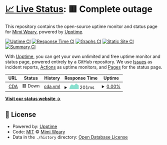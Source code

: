 # [📈 Live Status](https://mimiweary.github.io/copper-uptime): <!--live status--> **🟥 Complete outage**

This repository contains the open-source uptime monitor and status page for [Mimi Weary](https://mimiweary.github.io/copper-uptime), powered by [Upptime](https://github.com/upptime/upptime).

[![Uptime CI](https://github.com/mimiweary/copper-uptime/workflows/Uptime%20CI/badge.svg)](https://github.com/mimiweary/copper-uptime/actions?query=workflow%3A%22Uptime+CI%22)
[![Response Time CI](https://github.com/mimiweary/copper-uptime/workflows/Response%20Time%20CI/badge.svg)](https://github.com/mimiweary/copper-uptime/actions?query=workflow%3A%22Response+Time+CI%22)
[![Graphs CI](https://github.com/mimiweary/copper-uptime/workflows/Graphs%20CI/badge.svg)](https://github.com/mimiweary/copper-uptime/actions?query=workflow%3A%22Graphs+CI%22)
[![Static Site CI](https://github.com/mimiweary/copper-uptime/workflows/Static%20Site%20CI/badge.svg)](https://github.com/mimiweary/copper-uptime/actions?query=workflow%3A%22Static+Site+CI%22)
[![Summary CI](https://github.com/mimiweary/copper-uptime/workflows/Summary%20CI/badge.svg)](https://github.com/mimiweary/copper-uptime/actions?query=workflow%3A%22Summary+CI%22)

With [Upptime](https://upptime.js.org), you can get your own unlimited and free uptime monitor and status page, powered entirely by a GitHub repository. We use [Issues](https://github.com/mimiweary/copper-uptime/issues) as incident reports, [Actions](https://github.com/mimiweary/copper-uptime/actions) as uptime monitors, and [Pages](https://mimiweary.github.io/copper-uptime) for the status page.

<!--start: status pages-->
<!-- This summary is generated by Upptime (https://github.com/upptime/upptime) -->
<!-- Do not edit this manually, your changes will be overwritten -->
<!-- prettier-ignore -->
| URL | Status | History | Response Time | Uptime |
| --- | ------ | ------- | ------------- | ------ |
| <img alt="" src="https://icons.duckduckgo.com/ip3/copper.org.ico" height="13"> [CDA](https://copper.org/homepage.php) | 🟥 Down | [cda.yml](https://github.com/mimiweary/copper-uptime/commits/HEAD/history/cda.yml) | <details><summary><img alt="Response time graph" src="./graphs/cda/response-time-week.png" height="20"> 201ms</summary><br><a href="https://mimiweary.github.io/copper-uptime/history/cda"><img alt="Response time 865" src="https://img.shields.io/endpoint?url=https%3A%2F%2Fraw.githubusercontent.com%2Fmimiweary%2Fcopper-uptime%2FHEAD%2Fapi%2Fcda%2Fresponse-time.json"></a><br><a href="https://mimiweary.github.io/copper-uptime/history/cda"><img alt="24-hour response time 170" src="https://img.shields.io/endpoint?url=https%3A%2F%2Fraw.githubusercontent.com%2Fmimiweary%2Fcopper-uptime%2FHEAD%2Fapi%2Fcda%2Fresponse-time-day.json"></a><br><a href="https://mimiweary.github.io/copper-uptime/history/cda"><img alt="7-day response time 201" src="https://img.shields.io/endpoint?url=https%3A%2F%2Fraw.githubusercontent.com%2Fmimiweary%2Fcopper-uptime%2FHEAD%2Fapi%2Fcda%2Fresponse-time-week.json"></a><br><a href="https://mimiweary.github.io/copper-uptime/history/cda"><img alt="30-day response time 182" src="https://img.shields.io/endpoint?url=https%3A%2F%2Fraw.githubusercontent.com%2Fmimiweary%2Fcopper-uptime%2FHEAD%2Fapi%2Fcda%2Fresponse-time-month.json"></a><br><a href="https://mimiweary.github.io/copper-uptime/history/cda"><img alt="1-year response time 865" src="https://img.shields.io/endpoint?url=https%3A%2F%2Fraw.githubusercontent.com%2Fmimiweary%2Fcopper-uptime%2FHEAD%2Fapi%2Fcda%2Fresponse-time-year.json"></a></details> | <details><summary><a href="https://mimiweary.github.io/copper-uptime/history/cda">0.00%</a></summary><a href="https://mimiweary.github.io/copper-uptime/history/cda"><img alt="All-time uptime 53.45%" src="https://img.shields.io/endpoint?url=https%3A%2F%2Fraw.githubusercontent.com%2Fmimiweary%2Fcopper-uptime%2FHEAD%2Fapi%2Fcda%2Fuptime.json"></a><br><a href="https://mimiweary.github.io/copper-uptime/history/cda"><img alt="24-hour uptime 0.00%" src="https://img.shields.io/endpoint?url=https%3A%2F%2Fraw.githubusercontent.com%2Fmimiweary%2Fcopper-uptime%2FHEAD%2Fapi%2Fcda%2Fuptime-day.json"></a><br><a href="https://mimiweary.github.io/copper-uptime/history/cda"><img alt="7-day uptime 0.00%" src="https://img.shields.io/endpoint?url=https%3A%2F%2Fraw.githubusercontent.com%2Fmimiweary%2Fcopper-uptime%2FHEAD%2Fapi%2Fcda%2Fuptime-week.json"></a><br><a href="https://mimiweary.github.io/copper-uptime/history/cda"><img alt="30-day uptime 3.62%" src="https://img.shields.io/endpoint?url=https%3A%2F%2Fraw.githubusercontent.com%2Fmimiweary%2Fcopper-uptime%2FHEAD%2Fapi%2Fcda%2Fuptime-month.json"></a><br><a href="https://mimiweary.github.io/copper-uptime/history/cda"><img alt="1-year uptime 53.45%" src="https://img.shields.io/endpoint?url=https%3A%2F%2Fraw.githubusercontent.com%2Fmimiweary%2Fcopper-uptime%2FHEAD%2Fapi%2Fcda%2Fuptime-year.json"></a></details>

<!--end: status pages-->

[**Visit our status website →**](https://mimiweary.github.io/copper-uptime)

## 📄 License

- Powered by: [Upptime](https://github.com/upptime/upptime)
- Code: [MIT](./LICENSE) © [Mimi Weary](https://mimiweary.github.io/copper-uptime)
- Data in the `./history` directory: [Open Database License](https://opendatacommons.org/licenses/odbl/1-0/)
